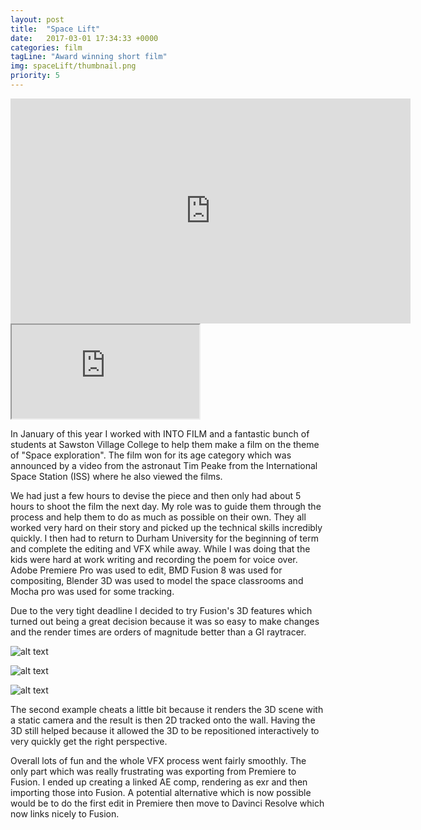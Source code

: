 ```yaml
---
layout: post
title:  "Space Lift"
date:   2017-03-01 17:34:33 +0000
categories: film
tagLine: "Award winning short film"
img: spaceLift/thumbnail.png
priority: 5
---
```


<iframe src="https://player.vimeo.com/video/153402713" width="640" height="360" frameborder="0" webkitallowfullscreen mozallowfullscreen allowfullscreen></iframe>

<iframe src="https://www.youtube.com/embed/BY-ITmr0pTs" class="embed-content"></iframe>

In January of this year I worked with INTO FILM and a fantastic bunch of students at Sawston Village College to help them make a film on the theme of "Space exploration". The film won for its age category which was announced by a video from the astronaut Tim Peake from the International Space Station (ISS) where he also viewed the films.

We had just a few hours to devise the piece and then only had about 5 hours to shoot the film the next day. My role was to guide them through the process and help them to do as much as possible on their own. They all worked very hard on their story and picked up the technical skills incredibly quickly. I then had to return to Durham University for the beginning of term and complete the editing and VFX while away. While I was doing that the kids were hard at work writing and recording the poem for voice over. Adobe Premiere Pro was used to edit, BMD Fusion 8 was used for compositing, Blender 3D was used to model the space classrooms and Mocha pro was used for some tracking.

Due to the very tight deadline I decided to try Fusion's 3D features which turned out being a great decision because it was so easy to make changes and the render times are orders of magnitude better than a GI raytracer.

![alt text]({{site.baseurl}}/images/spaceLift/1.png)

![alt text]({{site.baseurl}}/images/spaceLift/2.png)

![alt text]({{site.baseurl}}/images/spaceLift/3.png)

The second example cheats a little bit because it renders the 3D scene with a static camera and the result is then 2D tracked onto the wall. Having the 3D still helped because it allowed the 3D to be repositioned interactively to very quickly get the right perspective.

Overall lots of fun and the whole VFX process went fairly smoothly. The only part which was really frustrating was exporting from Premiere to Fusion. I ended up creating a linked AE comp, rendering as exr and then importing those into Fusion. A potential alternative which is now possible would be to do the first edit in Premiere then move to Davinci Resolve which now links nicely to Fusion.
